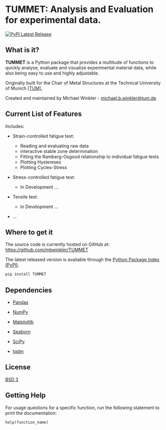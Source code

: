 

# TUMMET: Analysis and Evaluation for experimental data.
[![PyPI Latest Release](https://img.shields.io/pypi/v/TUMMET?color=blue&style=for-the-badge)](https://pypi.org/project/TUMMET/)

## What is it?

**TUMMET** is a Python package that provides a multitude of functions to quickly analyse, evaluate and visualize experimental material data, while also being easy to use and highly adjustable.

Originally built for the Chair of Metal Structures at the Technical University of Munich [[TUM].](https://www.cee.ed.tum.de/en/metallbau/welcome-page/)

Created and maintained by Michael Winkler -  michael.b.winkler@tum.de

## Current List of Features
Includes: 
- Strain-controlled fatigue test:
  - Reading and evaluating raw data
  - interactive stable zone determination
  - Fitting the Ramberg-Osgood relationship to individual fatigue tests
  - Plotting Hystereses
  - Plotting Cycles-Stress 

- Stress-controlled fatigue test:
    - In Development ... 

- Tensile test:
    - In Development ...

- ...


 



## Where to get it
The source code is currently hosted on GitHub at:
https://github.com/mbwinkler/TUMMET

The latest released version is available through the [Python
Package Index (PyPI)](https://pypi.org/project/TUMMET/).


```sh
pip install TUMMET
```

## Dependencies
- [Pandas](https://pandas.pydata.org/)

- [NumPy](https://www.numpy.org)

- [Matplotlib](https://matplotlib.org/)

- [Seaborn](https://seaborn.pydata.org/)

- [SciPy](https://scipy.org/)

- [tqdm](https://tqdm.github.io/)




## License
[BSD 3](LICENSE)

## Getting Help

For usage questions for a specific function, run the following statement to print the documentation: 
```
help(function_name)
```
